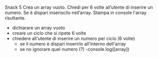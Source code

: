 Snack 5
Crea un array vuoto.
Chiedi per 6 volte all’utente di inserire un numero.
Se è dispari inseriscilo nell’array.
Stampa in console l'array risultante.

- dichiarare un array vuoto
- creare un ciclo che si ripete 6 volte
- chiedere all'utente di inserire un numero per ciclo (6 volte)
    - se il numero è dispari inserirlo all'interno dell'array
    - se no ignorare quel numero (?)
-console.log([array])
